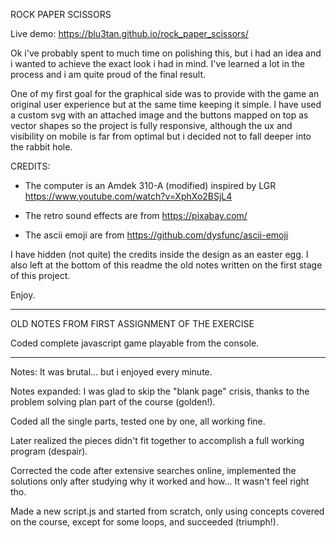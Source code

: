ROCK PAPER SCISSORS

Live demo: https://blu3tan.github.io/rock_paper_scissors/

Ok i've probably spent to much time on polishing this, but i had an idea and
i wanted to achieve the exact look i had in mind.
I've learned a lot in the process and i am quite proud of the final result.

One of my first goal for the graphical side was to provide with the game an
original user experience but at the same time keeping it simple.
I have used a custom svg with an attached image and the buttons mapped on top
as vector shapes so the project is fully responsive, although the ux and visibility
on mobile is far from optimal but i decided not to fall deeper into the rabbit hole.

CREDITS:

-   The computer is an Amdek 310-A (modified) inspired by LGR
    https://www.youtube.com/watch?v=XphXo2BSjL4

-   The retro sound effects are from https://pixabay.com/

-   The ascii emoji are from https://github.com/dysfunc/ascii-emoji

I have hidden (not quite) the credits inside the design as an easter egg.
I also left at the bottom of this readme the old notes written on the first
stage of this project.

Enjoy.




-----------------------------------------------------------

OLD NOTES FROM FIRST ASSIGNMENT OF THE EXERCISE

Coded complete javascript game playable from the console.

-----------------------------------------------------------

Notes:
It was brutal... but i enjoyed every minute.

Notes expanded:
I was glad to skip the "blank page" crisis, thanks to the problem solving plan part of the course (golden!).

Coded all the single parts, tested one by one, all working fine.

Later realized the pieces didn't fit together to accomplish a full working program (despair).

Corrected the code after extensive searches online, implemented the solutions only after studying why it worked and how... It wasn't feel right tho.

Made a new script.js and started from scratch, only using concepts covered on the course, except for some loops, and succeeded (triumph!).